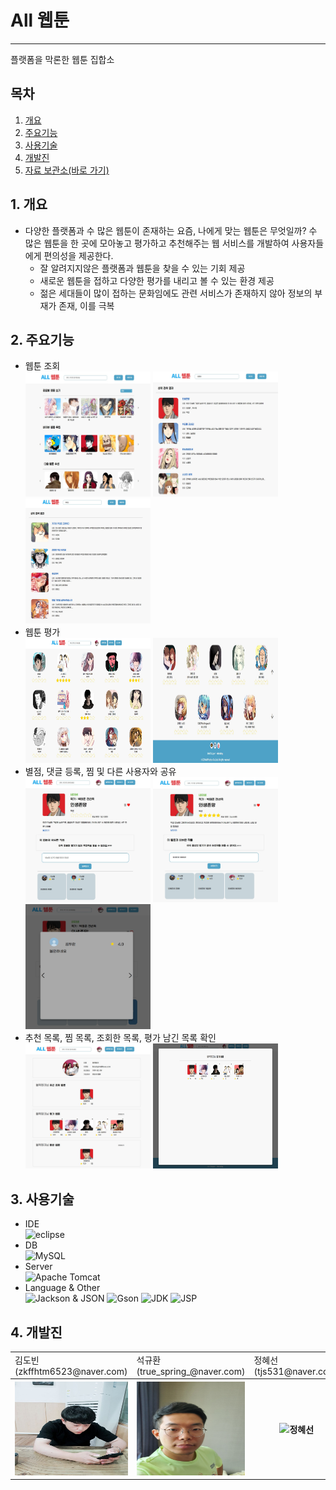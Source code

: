 # All 웹툰
------------------
플랫폼을 막론한 웹툰 집합소

## 목차
1. <a href="#1">개요</a><br>
2. <a href="#2">주요기능</a><br>
3. <a href="#3">사용기술</a><br>
4. <a href="#4">개발진</a><br>
5. <a href="https://github.com/zkffhtm6523/AllWebtoon_doc">자료 보관소(바로 가기)</a>

### <h2 id="1">1. 개요</h2>
* 다양한 플랫폼과 수 많은 웹툰이 존재하는 요즘, 나에게 맞는 웹툰은 무엇일까? 수 많은 웹툰을 한 곳에 모아놓고 평가하고 추천해주는 웹 서비스를 개발하여 사용자들에게 편의성을 제공한다.
  - 잘 알려지지않은 플랫폼과 웹툰을 찾을 수 있는 기회 제공
  - 새로운 웹툰을 접하고 다양한 평가를 내리고 볼 수 있는 환경 제공
  - 젊은 세대들이 많이 접하는 문화임에도 관련 서비스가 존재하지 않아 정보의 부재가 존재, 이를 극복
  
### <h2 id="2">2. 주요기능</h2>
 - 웹툰 조회<br>
 <img src="https://github.com/truespring/Team_Project/blob/master/All%EC%9B%B9%ED%88%B0%20%EA%B8%B0%EB%8A%A5/%EC%A1%B0%ED%9A%8C1.jpg?raw=true" width="200px" height="200px"></img>
 <img src="https://github.com/truespring/Team_Project/blob/master/All%EC%9B%B9%ED%88%B0%20%EA%B8%B0%EB%8A%A5/%EC%A1%B0%ED%9A%8C2.jpg?raw=true" width="200px" height="200px"></img>
 <img src="https://github.com/truespring/Team_Project/blob/master/All%EC%9B%B9%ED%88%B0%20%EA%B8%B0%EB%8A%A5/%EC%A1%B0%ED%9A%8C3.jpg?raw=true" width="200px" height="200px"></img>
 - 웹툰 평가<br>
 <img src="https://github.com/truespring/Team_Project/blob/master/All%EC%9B%B9%ED%88%B0%20%EA%B8%B0%EB%8A%A5/%ED%8F%89%EA%B0%801.jpg?raw=true" width="200px" height="200px"></img>
 <img src="https://github.com/truespring/Team_Project/blob/master/All%EC%9B%B9%ED%88%B0%20%EA%B8%B0%EB%8A%A5/%ED%8F%89%EA%B0%802.jpg?raw=true" width="200px" height="200px"></img>
 - 별점, 댓글 등록, 찜 및 다른 사용자와 공유<br>
 <img src="https://github.com/truespring/Team_Project/blob/master/All%EC%9B%B9%ED%88%B0%20%EA%B8%B0%EB%8A%A5/%EB%94%94%ED%85%8C%EC%9D%BC1.jpg?raw=true" width="200px" height="200px"></img>
 <img src="https://github.com/truespring/Team_Project/blob/master/All%EC%9B%B9%ED%88%B0%20%EA%B8%B0%EB%8A%A5/%EB%94%94%ED%85%8C%EC%9D%BC2.jpg?raw=true" width="200px" height="200px"></img>
 <img src="https://github.com/truespring/Team_Project/blob/master/All%EC%9B%B9%ED%88%B0%20%EA%B8%B0%EB%8A%A5/%EB%94%94%ED%85%8C%EC%9D%BC3.jpg?raw=true" width="200px" height="200px"></img>
 - 추천 목록, 찜 목록, 조회한 목록, 평가 남긴 목록 확인<br>
 <img src="https://github.com/truespring/Team_Project/blob/master/All%EC%9B%B9%ED%88%B0%20%EA%B8%B0%EB%8A%A5/%EB%A7%88%EC%9D%B4%ED%8E%98%EC%9D%B4%EC%A7%801.jpg?raw=true" width="200px" height="200px"></img>
 <img src="https://github.com/truespring/Team_Project/blob/master/All%EC%9B%B9%ED%88%B0%20%EA%B8%B0%EB%8A%A5/%EB%A7%88%EC%9D%B4%ED%8E%98%EC%9D%B4%EC%A7%802.jpg?raw=true" width="200px" height="200px"></img>
 
### <h2 id="3">3. 사용기술</h2>
 - IDE<br>
 <img src="https://user-images.githubusercontent.com/39155839/96409876-f5fa3100-1220-11eb-8424-4ae63207094c.jpg" width="250px" height="180px" title="이클립스" alt="eclipse"></img>
 - DB<br>
 <img src="https://img1.daumcdn.net/thumb/R1280x0/?scode=mtistory2&fname=https%3A%2F%2Fblog.kakaocdn.net%2Fdn%2FbBLVn5%2FbtqCQ31hFxc%2FOWrBnpuGJiMMQg9JnJAz3K%2Fimg.png" width="250px" height="180px" title="MySQL" alt="MySQL"></img>
 - Server<br>
 <img src="https://user-images.githubusercontent.com/39155839/96410394-cd266b80-1221-11eb-8cc1-355ce5642ce6.png" width="250px" height="180px" title="아파치 톰켓" alt="Apache Tomcat"></img>
 - Language & Other<br>
 <img src="https://www.logicbig.com/tutorials/misc/jackson/images/jackson.png" widht="250px" height="180px" title="JSON" alt="Jackson & JSON"></img>
 <img src="https://user-images.githubusercontent.com/39155839/96410197-7a4cb400-1221-11eb-9801-d1731636a39c.png" widht="250px" height="180px" title="Gson" alt="Gson"></img>
 <img src="https://user-images.githubusercontent.com/39155839/96410198-7ae54a80-1221-11eb-91e7-b36fe8943a11.jpg" widht="250px" height="180px" title="JDK" alt="JDK"></img>
 <img src="https://user-images.githubusercontent.com/39155839/96420264-4036de80-1230-11eb-9555-3309ea641db7.png" widht="250px" height="180px" title="JSP" alt="JSP"></img>
 
### <h2 id="4">4. 개발진</h2>
<table>
  <tr>
    <td>김도빈(zkffhtm6523@naver.com)</td>
    <td>석규환(true_spring_@naver.com)</td>
    <td>정혜선(tjs531@naver.com)</td>
  </tr>
  <tr>
    <th><img src="https://github.com/truespring/Team_Project/blob/master/%ED%8C%80%20%ED%94%84%EB%A1%9C%EC%A0%9D%ED%8A%B8%20%EC%82%AC%EC%A7%84/%EA%B9%80%EB%8F%84%EB%B9%88.jpg?raw=true" width="200px" height="150px" title="김도빈" alt="김도빈"></img></th>
    <th><img src="https://github.com/truespring/Team_Project/blob/master/%ED%8C%80%20%ED%94%84%EB%A1%9C%EC%A0%9D%ED%8A%B8%20%EC%82%AC%EC%A7%84/%EC%84%9D%EA%B7%9C%ED%99%98.jpg?raw=true" width="200px" height="150px" title="석규환" alt="석규환"></img></th>
    <th><img src="" width="200px" height="200px" title="정혜선" alt="정혜선"></img></th>
  </tr>
